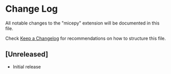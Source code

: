 # Change Log

All notable changes to the "micepy" extension will be documented in this file.

Check [Keep a Changelog](http://keepachangelog.com/) for recommendations on how to structure this file.

## [Unreleased]

- Initial release